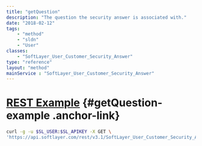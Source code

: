 ```yaml
---
title: "getQuestion"
description: "The question the security answer is associated with."
date: "2018-02-12"
tags:
    - "method"
    - "sldn"
    - "User"
classes:
    - "SoftLayer_User_Customer_Security_Answer"
type: "reference"
layout: "method"
mainService : "SoftLayer_User_Customer_Security_Answer"
---
```


# [REST Example](#getQuestion-example) <a href="/article/rest/"><i class="fas fa-question"></i></a> {#getQuestion-example .anchor-link} 
```bash
curl -g -u $SL_USER:$SL_APIKEY -X GET \
'https://api.softlayer.com/rest/v3.1/SoftLayer_User_Customer_Security_Answer/{SoftLayer_User_Customer_Security_AnswerID}/getQuestion'
```
